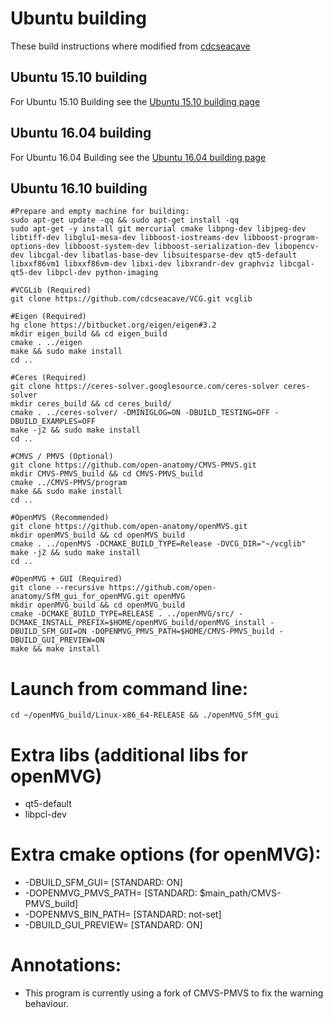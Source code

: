 # Ubuntu building
These build instructions where modified from [cdcseacave](https://github.com/cdcseacave/openMVS/edit/master/BUILD.md)
## Ubuntu 15.10 building
For Ubuntu 15.10 Building see the [Ubuntu 15.10 building page](https://github.com/open-anatomy/SfM_gui_for_openMVG/blob/master/BUILD_UBUNTU_15_10.md)
## Ubuntu 16.04 building
For Ubuntu 16.04 Building see the [Ubuntu 16.04 building page](https://github.com/open-anatomy/SfM_gui_for_openMVG/blob/master/BUILD_UBUNTU_16_04.md)
## Ubuntu 16.10 building
```
#Prepare and empty machine for building:
sudo apt-get update -qq && sudo apt-get install -qq
sudo apt-get -y install git mercurial cmake libpng-dev libjpeg-dev libtiff-dev libglu1-mesa-dev libboost-iostreams-dev libboost-program-options-dev libboost-system-dev libboost-serialization-dev libopencv-dev libcgal-dev libatlas-base-dev libsuitesparse-dev qt5-default libxxf86vm1 libxxf86vm-dev libxi-dev libxrandr-dev graphviz libcgal-qt5-dev libpcl-dev python-imaging

#VCGLib (Required)
git clone https://github.com/cdcseacave/VCG.git vcglib

#Eigen (Required)
hg clone https://bitbucket.org/eigen/eigen#3.2
mkdir eigen_build && cd eigen_build
cmake . ../eigen
make && sudo make install
cd ..

#Ceres (Required)
git clone https://ceres-solver.googlesource.com/ceres-solver ceres-solver
mkdir ceres_build && cd ceres_build/
cmake . ../ceres-solver/ -DMINIGLOG=ON -DBUILD_TESTING=OFF -DBUILD_EXAMPLES=OFF
make -j2 && sudo make install
cd ..

#CMVS / PMVS (Optional)
git clone https://github.com/open-anatomy/CMVS-PMVS.git
mkdir CMVS-PMVS_build && cd CMVS-PMVS_build
cmake ../CMVS-PMVS/program
make && sudo make install
cd ..

#OpenMVS (Recommended)
git clone https://github.com/open-anatomy/openMVS.git
mkdir openMVS_build && cd openMVS_build
cmake . ../openMVS -DCMAKE_BUILD_TYPE=Release -DVCG_DIR="~/vcglib"
make -j2 && sudo make install
cd ..

#OpenMVG + GUI (Required)
git clone --recursive https://github.com/open-anatomy/SfM_gui_for_openMVG.git openMVG
mkdir openMVG_build && cd openMVG_build
cmake -DCMAKE_BUILD_TYPE=RELEASE . ../openMVG/src/ -DCMAKE_INSTALL_PREFIX=$HOME/openMVG_build/openMVG_install -DBUILD_SFM_GUI=ON -DOPENMVG_PMVS_PATH=$HOME/CMVS-PMVS_build -DBUILD_GUI_PREVIEW=ON
make && make install
```
# Launch from command line:
```
cd ~/openMVG_build/Linux-x86_64-RELEASE && ./openMVG_SfM_gui
```

# Extra libs (additional libs for openMVG)
* qt5-default 
* libpcl-dev

# Extra cmake options (for openMVG):
* -DBUILD_SFM_GUI=       [STANDARD: ON]
* -DOPENMVG_PMVS_PATH=  [STANDARD: $main_path/CMVS-PMVS_build]
* -DOPENMVS_BIN_PATH= [STANDARD: not-set]
* -DBUILD_GUI_PREVIEW= [STANDARD: ON]

# Annotations:
* This program is currently using a fork of CMVS-PMVS to fix the warning behaviour. 
